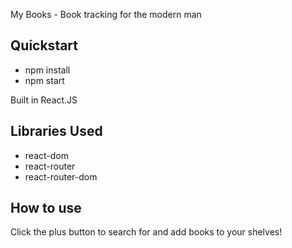 My Books - Book tracking for the modern man

Quickstart
---
- npm install
- npm start

Built in React.JS

Libraries Used
---
- react-dom
- react-router
- react-router-dom

How to use
---
Click the plus button to search for and add books to your shelves!
